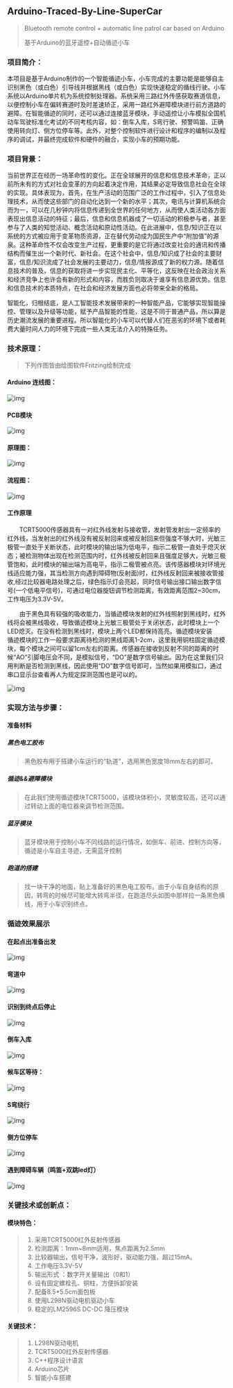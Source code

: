 ## Arduino-Traced-By-Line-SuperCar

> Bluetooth remote control + automatic line patrol car based on Arduino
>
> 基于Arduino的蓝牙遥控+自动循迹小车

### 项目简介：

本项目是基于Arduino制作的一个智能循迹小车，小车完成的主要功能是能够自主识别黑色（或白色）引导线并根据黑线（或白色）实现快速稳定的循线行驶。小车系统以Arduino单片机为系统控制处理器。系统采用三路红外传感获取赛道信息，以便控制小车在偏转赛道时及时差速矫正，采用一路红外避障模块进行前方道路的避障。在智能循迹的同时，还可以通过连接蓝牙模块，手动遥控让小车模拟全国机动车驾驶标准化考试的不同考核内容，如：倒车入库，S弯行驶、预警鸣笛、正确使用转向灯、侧方位停车等。此外，对整个控制软件进行设计和程序的编制以及程序的调试，并最终完成软件和硬件的融合，实现小车的预期功能。

### 项目背景：

当前世界正在经历一场革命性的变化。正在全球展开的信息和信息技术革命，正以前所未有的方式对社会变革的方向起着决定作用，其结果必定导致信息社会在全球的实现。具体表现为，首先，在生产活动的范围广泛的工作过程中，引入了信息处理技术，从而使这些部门的自动化达到一个新的水平；其次，电讯与计算机系统合而为一，可以在几秒钟内将信息传递到全世界的任何地方，从而使人类活动各方面表现出信息活动的特征；最后，信息和信息机器成了一切活动的积极参与者，甚至参与了人类的知觉活动、概念活动和原动性活动。在此进展中，信息/知识正在以系统的方式被应用于变革物质资源，正在替代劳动成为国民生产中“附加值”的源泉。这种革命性不仅会改变生产过程，更重要的是它将通过改变社会的通讯和传播结构而催生出一个新时代、新社会。在这个社会中，信息/知识成了社会的主要财富，信息/知识流成了社会发展的主要动力，信息/情报源成了新的权力源。随着信息技术的普及，信息的获取将进一步实现民主化、平等化，这反映在社会政治关系和经济竞争上也许会有新的形式和内容，而胜负则取决于谁享有信息源优势。信息和信息技术的本质特点，在社会和经济发展方面也必将带来全新的格局。

 

智能化，归根结底，是人工智能技术发展带来的一种智能产品，它能够实现智能操控、管理以及升级等功能，赋予产品智能的性能，这是不同于普通产品，所以算是历史潮流发展的重要进程。所以智能化的小车可以代替人们在恶劣的环境下或者耗费大量时间人力的环境下完成一些人类无法介入的特殊任务。

### 技术原理：

> 下列作图皆由绘图软件Fritzing绘制完成

#### Arduino 连线图：

![img](README.assets/clip_image002.jpg)

####  PCB模块

![img](README.assets/clip_image004.jpg)

####  原理图：

![img](README.assets/clip_image006.jpg)

#### 流程图：

![img](README.assets/clip_image007.png)

#### 工作原理

  TCRT5000传感器具有一对红外线发射与接收管，发射管发射出一定频率的红外线，当发射出的红外线没有被反射回来或被反射回来但强度不够大时，光敏三极管一直处于关断状态，此时模块的输出端为低电平，指示二极管一直处于熄灭状态；被检测物体出现在检测范围内时，红外线被反射回来且强度足够大，光敏三极管饱和，此时模块的输出端为高电平，指示二极管被点亮。该传感器模块对环境光线适应能力强，其当检测方向遇到障碍物(反射面)时，红外线反射回来被接收管接收,经过比较器电路处理之后，绿色指示灯会亮起，同时信号输出接口输出数字信号(一个低电平信号)，可通过电位器旋钮调节检测距离，有效距离范围2~30cm，工作电压为3.3V-5V。

  由于黑色具有较强的吸收能力，当循迹模块发射的红外线照射到黑线时，红外线将会被黑线吸收，导致循迹模块上光敏三极管处于关闭状态，此时模块上一个LED熄灭。在没有检测到黑线时，模块上两个LED都保持高亮。循迹模块安装
  循迹模块的工作一般要求距离待检测的黑线距离1-2cm，这里我用铜柱固定循迹模块，每个模块之间可以留1cm左右的距离。传感器在接收到反射不同的距离的时候“AO”引脚电压会不同，是模拟信号，“DO”是数字信号输出。因为在这里我们只用判断是否检测到黑线，因此使用“DO”数字信号即可，当然如果用模拟口，通过串口显示台查看再人为规定探测范围也是可以的。

![img](README.assets/clip_image009.jpg)

### 实现方法与步骤：

#### 准备材料

##### 黑色电工胶布

> 黑色胶布用于搭建小车运行的“轨道”，选用黑色宽度18mm左右的即可。 

##### 循迹&&避障模块

> 在此我们使用循迹模块TCRT5000，该模块体积小，灵敏度较高，还可以通过转动上面的电位器来调节检测范围。

##### 蓝牙模块

> 蓝牙模块用于控制小车不同线路的运行情况，如倒车、前进、控制方向等，循迹是小车自主寻迹，无需蓝牙控制
>

##### 跑道的搭建   

> 找一块干净的地面，贴上准备好的黑色电工胶布。由于小车自身结构的原因，转弯的时候尽可能增大转弯半径，在跑道尽头如图中那样拉一条黑色横线，用于小车识别终点。

### 循迹效果展示

#### 在起点出准备出发

 ![img](README.assets/clip_image002-1625930501003.jpg)

#### 弯道中

 ![img](README.assets/clip_image002-1625930514508.jpg)

#### 识别到终点后停止

![img](README.assets/clip_image002-1625930521411.jpg)

#### 倒车入库

 ![img](README.assets/clip_image002-1625930529202.jpg)

#### 候车区等待：

![img](README.assets/clip_image002-1625930534464.jpg)

#### S弯绕行

![img](README.assets/clip_image002-1625930539482.jpg)

#### 侧方位停车

 ![img](README.assets/clip_image002-1625930544242.jpg)

#### 遇到障碍车辆（鸣笛+双跳led灯）

 ![img](README.assets/clip_image002-1625930561866.jpg)

### 关键技术或创新点：

#### 模块特色：

> 1.	采用TCRT5000红外反射传感器
> 2.	检测距离：1mm~8mm适用，焦点距离为2.5mm
> 3.	比较器输出，信号干净，波形好，驱动能力强，超过15mA。
> 4.	工作电压3.3V-5V
> 5.	输出形式 ：数字开关量输出（0和1）
> 6.	设有固定螺栓孔、铜柱，方便拆卸安装
> 7.	配备8.5*5.5cm面包板
> 8.	使用L298N驱动电机驱动小车
> 9.	稳定的LM2596S DC-DC 降压模块
>

#### 关键技术：

> 1.	L298N驱动电机
> 2.	TCRT5000红外反射传感器
> 3.	C++程序设计语言
> 4.	Arduino芯片
> 5.	智能小车搭建

